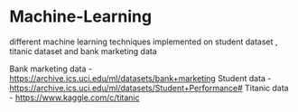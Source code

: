 # Machine-Learning
different machine learning techniques implemented on student dataset , titanic dataset and bank marketing data

Bank marketing data - https://archive.ics.uci.edu/ml/datasets/bank+marketing
Student data - https://archive.ics.uci.edu/ml/datasets/Student+Performance#
Titanic data - https://www.kaggle.com/c/titanic
